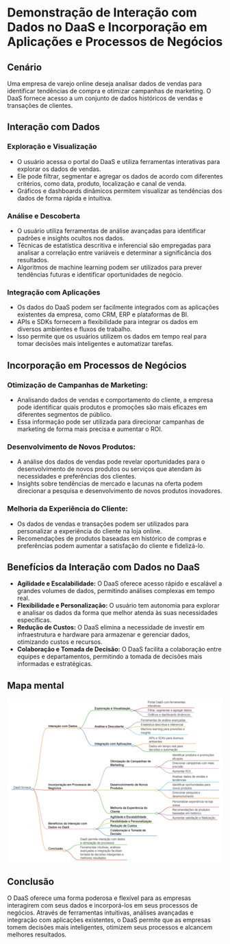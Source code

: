 # Demonstração de Interação com Dados no DaaS e Incorporação em Aplicações e Processos de Negócios

## Cenário

Uma empresa de varejo online deseja analisar dados de vendas para identificar tendências de compra e otimizar campanhas de marketing. O DaaS fornece acesso a um conjunto de dados históricos de vendas e transações de clientes.

## Interação com Dados

### **Exploração e Visualização** 
* O usuário acessa o portal do DaaS e utiliza ferramentas interativas para explorar os dados de vendas.
* Ele pode filtrar, segmentar e agregar os dados de acordo com diferentes critérios, como data, produto, localização e canal de venda.
* Gráficos e dashboards dinâmicos permitem visualizar as tendências dos dados de forma rápida e intuitiva.

### **Análise e Descoberta**
* O usuário utiliza ferramentas de análise avançadas para identificar padrões e insights ocultos nos dados.
* Técnicas de estatística descritiva e inferencial são empregadas para analisar a correlação entre variáveis ​​e determinar a significância dos resultados.
* Algoritmos de machine learning podem ser utilizados para prever tendências futuras e identificar oportunidades de negócio.

### **Integração com Aplicações**
* Os dados do DaaS podem ser facilmente integrados com as aplicações existentes da empresa, como CRM, ERP e plataformas de BI.
* APIs e SDKs fornecem a flexibilidade para integrar os dados em diversos ambientes e fluxos de trabalho.
* Isso permite que os usuários utilizem os dados em tempo real para tomar decisões mais inteligentes e automatizar tarefas.

## Incorporação em Processos de Negócios

### **Otimização de Campanhas de Marketing:**
* Analisando dados de vendas e comportamento do cliente, a empresa pode identificar quais produtos e promoções são mais eficazes em diferentes segmentos de público.
* Essa informação pode ser utilizada para direcionar campanhas de marketing de forma mais precisa e aumentar o ROI.

### **Desenvolvimento de Novos Produtos:**
* A análise dos dados de vendas pode revelar oportunidades para o desenvolvimento de novos produtos ou serviços que atendam às necessidades e preferências dos clientes.
* Insights sobre tendências de mercado e lacunas na oferta podem direcionar a pesquisa e desenvolvimento de novos produtos inovadores.

### **Melhoria da Experiência do Cliente:**
* Os dados de vendas e transações podem ser utilizados para personalizar a experiência do cliente na loja online.
* Recomendações de produtos baseadas em histórico de compras e preferências podem aumentar a satisfação do cliente e fidelizá-lo.

## Benefícios da Interação com Dados no DaaS

* **Agilidade e Escalabilidade:** O DaaS oferece acesso rápido e escalável a grandes volumes de dados, permitindo análises complexas em tempo real.
* **Flexibilidade e Personalização:** O usuário tem autonomia para explorar e analisar os dados da forma que melhor atenda às suas necessidades específicas.
* **Redução de Custos:** O DaaS elimina a necessidade de investir em infraestrutura e hardware para armazenar e gerenciar dados, otimizando custos e recursos.
* **Colaboração e Tomada de Decisão:** O DaaS facilita a colaboração entre equipes e departamentos, permitindo a tomada de decisões mais informadas e estratégicas.
## Mapa mental

![](../img/markmap_interagir_dados_fornecidos_daas.md.png)

## Conclusão

O DaaS oferece uma forma poderosa e flexível para as empresas interagirem com seus dados e incorporá-los em seus processos de negócios. Através de ferramentas intuitivas, análises avançadas e integração com aplicações existentes, o DaaS permite que as empresas tomem decisões mais inteligentes, otimizem seus processos e alcancem melhores resultados.
